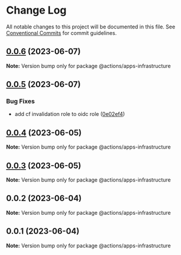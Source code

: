 # Change Log

All notable changes to this project will be documented in this file.
See [Conventional Commits](https://conventionalcommits.org) for commit guidelines.

## [0.0.6](https://github.com/ashleyjtaylor/actions/compare/@actions/apps-infrastructure@0.0.5...@actions/apps-infrastructure@0.0.6) (2023-06-07)

**Note:** Version bump only for package @actions/apps-infrastructure





## [0.0.5](https://github.com/ashleyjtaylor/actions/compare/@actions/apps-infrastructure@0.0.4...@actions/apps-infrastructure@0.0.5) (2023-06-07)


### Bug Fixes

* add cf invalidation role to oidc role ([0e02ef4](https://github.com/ashleyjtaylor/actions/commit/0e02ef4e140b7a8eba6dba33e6a548972d12516f))





## [0.0.4](https://github.com/ashleyjtaylor/actions/compare/@actions/apps-infrastructure@0.0.3...@actions/apps-infrastructure@0.0.4) (2023-06-05)

**Note:** Version bump only for package @actions/apps-infrastructure





## [0.0.3](https://github.com/ashleyjtaylor/actions/compare/@actions/apps-infrastructure@0.0.2...@actions/apps-infrastructure@0.0.3) (2023-06-05)

**Note:** Version bump only for package @actions/apps-infrastructure





## 0.0.2 (2023-06-04)

**Note:** Version bump only for package @actions/apps-infrastructure





## 0.0.1 (2023-06-04)

**Note:** Version bump only for package @actions/apps-infrastructure
